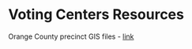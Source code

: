 # Voting Centers Resources

Orange County precinct GIS files - [link](http://www.ocfelections.com/PrecinctGISFiles.aspx)